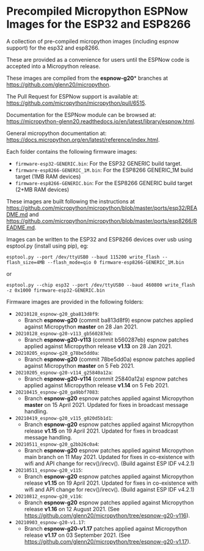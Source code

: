# Precompiled Micropython ESPNow Images for the ESP32 and ESP8266
A collection of pre-compiled micropython images (including espnow support) for the esp32 and esp8266.

These are provided as a convenience for users until the ESPNow code is accepted into a Micropython release.

These images are compiled from the **espnow-g20*** branches at https://github.com/glenn20/micropython.

The Pull Request for ESPNow support is available at: https://github.com/micropython/micropython/pull/6515.

Documentation for the ESPNow module can be browsed at: https://micropython-glenn20.readthedocs.io/en/latest/library/espnow.html.

General micropython documentation at: https://docs.micropython.org/en/latest/reference/index.html.

Each folder contains the following firmware images:
- `firmware-esp32-GENERIC.bin`: For the ESP32 GENERIC build target.
- `firmware-esp8266-GENERIC_1M.bin`: For the ESP8266 GENERIC_1M build target (1MB RAM devices)
- `firmware-esp8266-GENERIC.bin`: For the ESP8266 GENERIC build target (2+MB RAM devices)


These images are built following the instructions at https://github.com/micropython/micropython/blob/master/ports/esp32/README.md and https://github.com/micropython/micropython/blob/master/ports/esp8266/README.md.

Images can be written to the ESP32 and ESP8266 devices over usb using esptool.py (install using pip), eg:

```
esptool.py --port /dev/ttyUSB0 --baud 115200 write_flash --flash_size=4MB --flash_mode=qio 0 firmware-esp8266-GENERIC_1M.bin
```

or

```
esptool.py --chip esp32 --port /dev/ttyUSB0 --baud 460800 write_flash -z 0x1000 firmware-esp32-GENERIC.bin
```

Firmware images are provided in the following folders:
- `20210128_espnow-g20_gba813d8f9`:
  - Branch **espnow-g20** (commit ba813d8f9) espnow patches applied against Micropython **master** on 28 Jan 2021.
- `20210128_espnow-g20-v113_gb560287eb`:
  - Branch **espnow-g20-v113** (commit b560287eb) espnow patches applied against Micropython release **v1.13** on 28 Jan 2021.
- `20210205_espnow-g20_g78be5dd0a`:
  - Branch **espnow-g20** (commit 78be5dd0a) espnow patches applied against Micropython **master** on 5 Feb 2021.
- `20210205_espnow-g20-v114_g25840a12a`:
  - Branch **espnow-g20-v114** (commit 25840a12a) espnow patches applied against Micropython release **v1.14** on 5 Feb 2021.
- `20210415_espnow-g20_ga9bbf7083`:
  - Branch **espnow-g20** espnow patches applied against Micropython **master** on 15 April 2021. Updated for fixes in broadcast message handling.
- `20210419_espnow-g20_v115_g020d5b1d1`:
  - Branch **espnow-g20** espnow patches applied against Micropython release **v1.15** on 19 April 2021. Updated for fixes in broadcast message handling.
- `20210511_espnow-g20_g2bb26c0a4`:
  - Branch **espnow-g20** espnow patches applied against Micropython main branch on 11 May 2021. Updated for fixes in co-existence with wifi and API change for recv()/irecv(). (Build against ESP IDF v4.2.1)
- `20210511_espnow-g20_v115`:
  - Branch **espnow-g20** espnow patches applied against Micropython release **v1.15** on 19 April 2021. Updated for fixes in co-existence with wifi and API change for recv()/irecv(). (Build against ESP IDF v4.2.1)
- `20210812_espnow-g20_v116`:
  - Branch **espnow-g20** espnow patches applied against Micropython release **v1.16** on 12 August 2021. (See https://github.com/glenn20/micropython/tree/espnow-g20-v116). 
- `20210903_espnow-g20-v1.17`:
  - Branch **espnow-g20-v1.17** patches applied against Micropython release **v1.17** on 03 September 2021. (See https://github.com/glenn20/micropython/tree/espnow-g20-v1.17).
